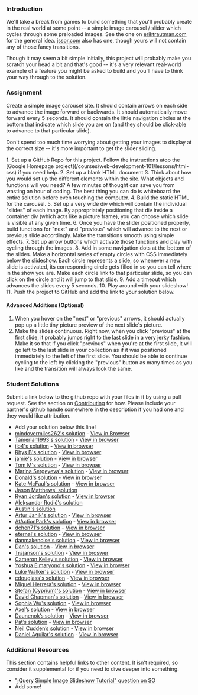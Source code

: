 ### Introduction
We'll take a break from games to build something that you'll probably create in the real world at some point -- a simple image carousel / slider which cycles through some preloaded images.  See the one on [eriktrautman.com](http://www.eriktrautman.com) for the general idea. [jssor.com](http://www.jssor.com/) also has one, though yours will not contain any of those fancy transitions.

Though it may seem a bit simple initially, this project will probably make you scratch your head a bit and that's good -- it's a very relevant real-world example of a feature you might be asked to build and you'll have to think your way through to the solution.

### Assignment

Create a simple image carousel site.  It should contain arrows on each side to advance the image forward or backwards.  It should automatically move forward every 5 seconds.  It should contain the little navigation circles at the bottom that indicate which slide you are on (and they should be click-able to advance to that particular slide).

Don't spend too much time worrying about getting your images to display at the correct size -- it's more important to get the slider sliding.

<div class="lesson-content__panel" markdown="1">
1. Set up a GitHub Repo for this project.  Follow the instructions atop the [Google Homepage project](/courses/web-development-101/lessons/html-css) if you need help.
2. Set up a blank HTML document
3. Think about how you would set up the different elements within the site.  What objects and functions will you need? A few minutes of thought can save you from wasting an hour of coding.  The best thing you can do is whiteboard the entire solution before even touching the computer.
4. Build the static HTML for the carousel.
5. Set up a very wide div which will contain the individual "slides" of each image.  By appropriately positioning that div inside a container div (which acts like a picture frame), you can choose which slide is visible at any given time.
6. Once you have the slider positioned properly, build functions for "next" and "previous" which will advance to the next or previous slide accordingly.  Make the transitions smooth using simple effects.
7. Set up arrow buttons which activate those functions and play with cycling through the images.
8. Add in some navigation dots at the bottom of the slides.  Make a horizontal series of empty circles with CSS immediately below the slideshow.  Each circle represents a slide, so whenever a new slide is activated, its corresponding circle gets filled in so you can tell where in the show you are.  Make each circle link to that particular slide, so you can click on the circle and it will jump to that slide.
9. Add a timeout which advances the slides every 5 seconds.
10. Play around with your slideshow!
11. Push the project to GitHub and add the link to your solution below.

#### Advanced Additions (Optional)
1. When you hover on the "next" or "previous" arrows, it should actually pop up a little tiny picture preview of the next slide's picture.
2. Make the slides continuous. Right now, when you click "previous" at the first slide, it probably jumps right to the last slide in a very jerky fashion.  Make it so that if you click "previous" when you're at the first slide, it will go left to the last slide in your collection as if it was positioned immediately to the left of the first slide.  You should be able to continue cycling to the left by clicking the "previous" button as many times as you like and the transition will always look the same.
</div>


### Student Solutions

Submit a link below to the github repo with your files in it by using a pull request.  See the section on [Contributing](http://github.com/TheOdinProject/curriculum/blob/master/contributing.md) for how.  Please include your partner's github handle somewhere in the description if you had one and they would like attribution.

* Add your solution below this line!
* [mindovermiles262's solution](https://github.com/mindovermiles262/imageCarousel) - [View in Browser](https://mindovermiles262.github.io/imageCarousel)
* [Tamerlan1993's solution](https://github.com/Tamerlan1993/03.03.2017-JS-practise/tree/master/slider) - [View in browser](https://cdn.rawgit.com/Tamerlan1993/03.03.2017-JS-practise/1d1edfab/slider/slider.html)
* [jlo4's solution](https://github.com/jlo4/image-carousel) - [View in browser](https://rawgit.com/jlo4/image-carousel/master/index.html)
* [Rhys B's solution](https://github.com/105ron/image-slider) - [View in browser](https://105ron.github.io/image-slider/)
* [jamie's solution](https://github.com/Jberczel/odin-javascript/tree/master/slider) - [View in browser](http://jsfiddle.net/Jberczel/6kS3t/)
* [Tom M's solution](https://github.com/tim5046/projectOdin/tree/master/Javascript/Slider) - [View in browser](http://htmlpreview.github.io/?https://github.com/tim5046/projectOdin/blob/master/Javascript/Slider/index.html)
* [Marina Sergeyeva's solution](https://github.com/imousterian/OdinProject/tree/master/Project5_4_Carousel) - [View in browser](http://htmlpreview.github.io/?https://github.com/imousterian/OdinProject/blob/master/Project5_4_Carousel/index.html)
* [Donald's solution](https://github.com/donaldali/odin-js-jquery/tree/master/image_carousel) - [View in browser](http://htmlpreview.github.io/?https://github.com/donaldali/odin-js-jquery/blob/master/image_carousel/index.html "Image Carousel/Slider")
* [Kate McFaul's solution](https://github.com/craftykate/odin-project/tree/master/Chapter_06-JavaScript_and_jQuery/slider) - [View in browser](https://rawgit.com/craftykate/odin-project/master/Chapter_06-JavaScript_and_jQuery/slider/index.html)
* [Jason Matthews' solution](https://jsfiddle.net/31wtcf4a/4/)
* [Ryan Jordan's solution](https://github.com/krjordan/odin-project/tree/master/slider) - [View in browser](http://htmlpreview.github.io/?https://github.com/krjordan/odin-project/tree/master/slider/index.html)
* [Aleksandar Rodić's solution](https://github.com/rodic/TOP---js-assignments/tree/master/Project%20-%20Creating%20an%20Image%20Carousel%20in%20Javascript)
* [Austin's solution](https://github.com/CouchofTomato/carousel)
* [Artur Janik's solution](https://github.com/ArturJanik/TOPJS/tree/master/Project4) - [View in browser](https://htmlpreview.github.io/?https://github.com/ArturJanik/TOPJS/blob/master/Project4/index.html)
* [AtActionPark's solution](https://github.com/AtActionPark/odin_carousel_slider) - [View in browser](http://htmlpreview.github.io/?https://github.com/AtActionPark/odin_carousel_slider/blob/master/index.html)
* [dchen71's solution](https://github.com/dchen71/odin-carousel) - [View in browser](https://rawgit.com/dchen71/odin-carousel/master/Index.html)
* [eternal's solution](https://github.com/3ternal/slider) - [View in browser](http://htmlpreview.github.io/?https://github.com/3ternal/slider/blob/master/index.html)
* [danmakenoise's solution](https://github.com/danmakenoise/odin-js-slider) - [View in browser](http://htmlpreview.github.io/?https://github.com/danmakenoise/odin-js-slider/blob/master/index.html)
* [Dan's solution](https://github.com/vickerdj/imageslider) - [View in browser](http://vickerdj.github.io/imageslider/)
* [Trajanson's solution](https://github.com/Trajanson/image-carousel-js) - [View in broswer](http://projects.trajanson.com/js-image-carousel/)
* [Cameron Kelley's solution](https://github.com/cameronjkelley/the_odin_project/tree/master/javascript/carousel) - [View in browser](https://htmlpreview.github.io/?https://github.com/cameronjkelley/the_odin_project/blob/master/javascript/carousel/carousel.html)
*  [Yoshua Elmaryono's solution](https://github.com/dotm/image_slider) - [View in browser](http://dotm.github.io/image_slider/)
*  [Luke Walker's solution](https://github.com/ubershibs/odin-js-course/tree/master/slider) - [View in browser](https://htmlpreview.github.io/?https://github.com/ubershibs/odin-js-course/blob/master/slider/index.html)
* [cdouglass's solution](https://github.com/cdouglass/odin-project-exercises/tree/master/javascript/image-carousel) - [View in browser](https://rawgit.com/cdouglass/odin-project-exercises/master/javascript/image-carousel/carousel.html)
* [Miguel Herrera's solution](https://github.com/migueloherrera/js-slider) - [View in browser](http://htmlpreview.github.io/?https://github.com/migueloherrera/js-slider/blob/master/index.html)
* [Stefan (Cyprium)'s solution](https://github.com/dev-cyprium/jquery-slider) - [View in browser](https://htmlpreview.github.io/?https://github.com/dev-cyprium/jquery-slider/blob/master/index.html)
* [David Chapman's solution](https://github.com/davidchappy/odin_training_projects/tree/master/js-carousel) - [View in browser](https://davidchappy.github.io/image-carousel/index.html)
* [Sophia Wu's solution](https://github.com/SophiaLWu/image-carousel) - [View in browser](https://sophialwu.github.io/image-carousel/)
* [Axel’s solution](https://github.com/afuh/slider) - [View in browser](https://afuh.github.io/slider/)
* [Daunenok’s solution](https://github.com/daunenok/image-carousel) - [View in browser](https://daunenok.github.io/image-carousel/)
* [Pat’s solution](https://github.com/Pat878/Image-Carousel) - [View in browser](https://pat878.github.io/Image-Carousel/)
* [Neil Cudden’s solution](https://github.com/ncud4bloc/ImageSlider) - [View in browser](https://ncud4bloc.github.io/ImageSlider/HTML/index.html)
* [Daniel Aguilar's solution](https://github.com/danaguilar/image-carousel) - [View in browser](https://danaguilar.github.io/image-carousel/)

### Additional Resources
This section contains helpful links to other content. It isn't required, so consider it supplemental for if you need to dive deeper into something.

* ["jQuery Simple Image Slideshow Tutorial" question on SO](http://stackoverflow.com/questions/12068734/jquery-simple-image-slideshow-tutorial)
* Add some!
